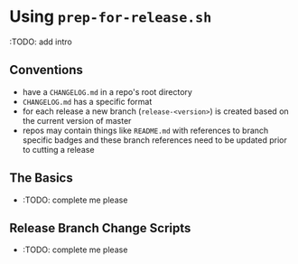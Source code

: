 # Using ```prep-for-release.sh```

:TODO: add intro

## Conventions

* have a ```CHANGELOG.md``` in a repo's root directory
* ```CHANGELOG.md``` has a specific format
* for each release a new branch (```release-<version>```) is created
based on the current version of master
* repos may contain things like ```README.md``` with references to
branch specific badges and these branch references need to be
updated prior to cutting a release

## The Basics

* :TODO: complete me please

## Release Branch Change Scripts

* :TODO: complete me please
